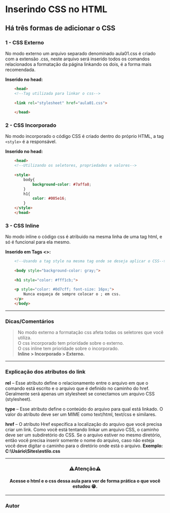 # Inserindo CSS no HTML

## Há três formas de adicionar o CSS

### 1 - CSS Externo

No modo externo um arquivo separado denominado aula01.css é criado com a extensão .css, neste arquivo será inserido todos os comandos relacionados a formatação da página linkando os dois, é a forma mais recomendada.

 **Inserido no head:**

``` Html
    <head>
    <!--Tag utilizada para linkar o css-->
   
    <link rel="stylesheet" href="aula01.css">
    
    </head>
```

### 2 - CSS Incorporado

No modo incorporado o código CSS é criado dentro do próprio HTML, a tag `<style>` é a responsável.

**Inserido no head:**

``` Html
    <head>
    <!--Utilizando os seletores, propriedades e valores-->
    
    <style>
        body{
            background-color: #7affa8;
        }
        h1{
            color: #005e16;
        }
    </style>
    </head>

```

### 3 - CSS Inline

No modo inline o código css é atribuido na mesma linha de uma tag html, e só é funcional para ela mesmo.

**Inserido em Tags <>:**

``` Html
    <!--Usando a tag style na mesma tag onde se deseja aplicar o CSS-->
    
    <body style="background-color: gray;">
    
    <h1 style="color: #fff1cb;">
    
    <p style="color: #0d7cff; font-size: 16px;">
        Nunca esqueça de sempre colocar o ; em css.
    </p>
    </body>

```

---

### Dicas/Comentários

> No modo externo a formatação css afeta todas os seletores que você utiliza. <br>
> O css incorporado tem prioridade sobre o externo. <br>
> O css inline tem prioridade sobre o incorporado. <br>
> **Inline > Incorporado > Externo.** 

---

### Explicação dos atributos do link

**rel** – Esse atributo define o relacionamento entre o arquivo em que o comando está escrito e o arquivo que é definido no caminho do href. Geralmente será apenas um stylesheet se conectamos um arquivo CSS (stylesheet).

**type** – Esse atributo define o conteúdo do arquivo para qual está linkado. O valor do atributo deve ser um MIME como text/html, text/css e similares.

**href** – O atributo Href especifica a localização do arquivo que você precisa criar um link. Como você está tentando linkar um arquivo CSS, o caminho deve ser um subdiretório do CSS. Se o arquivo estiver no mesmo diretório, então você precisa inserir somente o nome do arquivo, caso não esteja você deve digitar o caminho para o diretório onde está o arquivo.
**Exemplo: C:\Usário\Sites\estilo.css**

---

<div align="center">

### ⚠️Atenção⚠️

#### Acesse o html e o css dessa aula para ver de forma prática o que você estudou 😁.

</div>

---

### Autor
